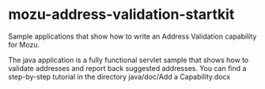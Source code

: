 # mozu-address-validation-startkit
Sample applications that show how to write an Address Validation capability for Mozu.

The java application is a fully functional servlet sample that shows how to validate addresses and report back suggested addresses.  You can find a step-by-step tutorial in the directory java/doc/Add a Capability.docx

